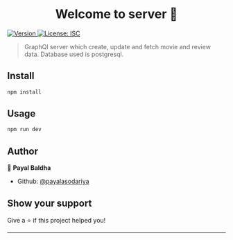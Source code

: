 <h1 align="center">Welcome to server 👋</h1>
<p>
  <a href="https://www.npmjs.com/package/server" target="_blank">
    <img alt="Version" src="https://img.shields.io/npm/v/server.svg">
  </a>
  <a href="#" target="_blank">
    <img alt="License: ISC" src="https://img.shields.io/badge/License-ISC-yellow.svg" />
  </a>
</p>

> GraphQl server which create, update and fetch movie and review data. Database used is postgresql.

## Install

```sh
npm install
```

## Usage

```sh
npm run dev
```

## Author

👤 **Payal Baldha**

- Github: [@payalasodariya](https://github.com/payalasodariya)

## Show your support

Give a ⭐️ if this project helped you!

---
